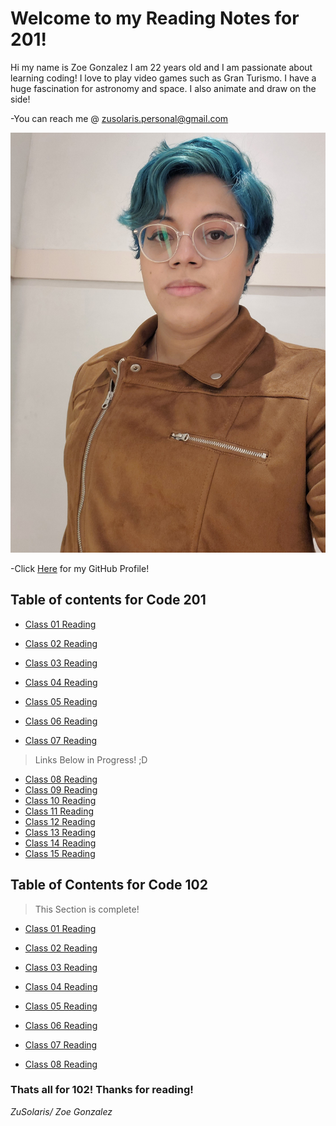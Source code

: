 # Welcome to my Reading Notes for 201!
Hi my name is Zoe Gonzalez I am 22 years old and I am passionate about learning coding! I love to play video games such as Gran Turismo. I have a huge fascination for astronomy and space. I also animate and draw on the side!


-You can reach me @ zusolaris.personal@gmail.com

![Meee](profpic.jpg)


-Click [Here](https://github.com/ZuSolaris) for my GitHub Profile!
## Table of contents for Code 201


- [Class 01 Reading](https://zusolaris.github.io/reading-notes/class-01)

- [Class 02 Reading](https://zusolaris.github.io/reading-notes/class-02)

- [Class 03 Reading](https://zusolaris.github.io/reading-notes/class-03)

- [Class 04 Reading](https://zusolaris.github.io/reading-notes/class-04)

- [Class 05 Reading](https://zusolaris.github.io/reading-notes/class-05)

- [Class 06 Reading](https://zusolaris.github.io/reading-notes/class-06)

- [Class 07 Reading](https://zusolaris.github.io/reading-notes/class-07)
>Links Below in Progress! ;D
- [Class 08 Reading](https://zusolaris.github.io/reading-notes/class-08)
- [Class 09 Reading](https://zusolaris.github.io/reading-notes/class-09)
- [Class 10 Reading](https://zusolaris.github.io/reading-notes/class-10)
- [Class 11 Reading](https://zusolaris.github.io/reading-notes/class-11)
- [Class 12 Reading](https://zusolaris.github.io/reading-notes/class-12)
- [Class 13 Reading](https://zusolaris.github.io/reading-notes/class-13)
- [Class 14 Reading](https://zusolaris.github.io/reading-notes/class-14)
- [Class 15 Reading](https://zusolaris.github.io/reading-notes/class-15)

## Table of Contents for Code 102

>This Section is complete!

- [Class 01 Reading](https://zusolaris.github.io/reading-notes/ReadClass)

- [Class 02 Reading](https://zusolaris.github.io/reading-notes/ReadClass2)

- [Class 03 Reading](https://zusolaris.github.io/reading-notes/ReadClass3)

- [Class 04 Reading](https://zusolaris.github.io/reading-notes/ReadClass4)

- [Class 05 Reading](https://zusolaris.github.io/reading-notes/ReadClass5)

- [Class 06 Reading](https://zusolaris.github.io/reading-notes/ReadClass6)

- [Class 07 Reading](https://zusolaris.github.io/reading-notes/ReadClass7)


- [Class 08 Reading](https://zusolaris.github.io/reading-notes/ReadClass8)

### Thats all for 102! Thanks for reading!

*ZuSolaris/ Zoe Gonzalez*
